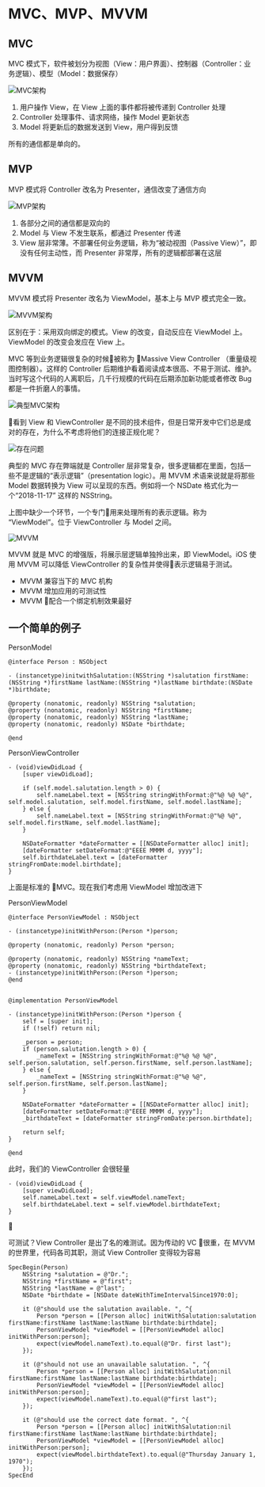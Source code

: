 # MVC、MVP、MVVM

## MVC

MVC 模式下，软件被划分为视图（View：用户界面）、控制器（Controller：业务逻辑）、模型（Model：数据保存）

![MVC架构](https://raw.githubusercontent.com/FantasticLBP/knowledge-kit/master/assets/2018-11-16-MVC.png)

1. 用户操作 View，在 View 上面的事件都将被传递到 Controller 处理
2. Controller 处理事件、请求网络，操作 Model 更新状态
3. Model 将更新后的数据发送到 View，用户得到反馈

所有的通信都是单向的。


## MVP

MVP 模式将 Controller 改名为 Presenter，通信改变了通信方向

![MVP架构](https://raw.githubusercontent.com/FantasticLBP/knowledge-kit/master/assets/2018-11-16-MVP.png)

1. 各部分之间的通信都是双向的
2. Model 与 View 不发生联系，都通过 Presenter 传递
3. View 层非常薄。不部署任何业务逻辑，称为“被动视图（Passive View）”，即没有任何主动性，而 Presenter 非常厚，所有的逻辑都部署在这层

## MVVM

MVVM 模式将 Presenter 改名为 ViewModel，基本上与 MVP 模式完全一致。

![MVVM架构](https://raw.githubusercontent.com/FantasticLBP/knowledge-kit/master/assets/2018-11-16-MVVM.png)

区别在于：采用双向绑定的模式。View 的改变，自动反应在 ViewModel 上。 ViewModel 的改变会发应在 View 上。


MVC 等到业务逻辑很复杂的时候被称为 Massive View Controller （重量级视图控制器）。这样的 Controller 后期维护看着阅读成本很高、不易于测试、维护。当时写这个代码的人离职后，几千行规模的代码在后期添加新功能或者修改 Bug 都是一件折磨人的事情。

![典型MVC架构](https://raw.githubusercontent.com/FantasticLBP/knowledge-kit/master/assets/2018-11-16-iOSMVC.png)

看到 View 和 ViewController 是不同的技术组件，但是日常开发中它们总是成对的存在，为什么不考虑将他们的连接正规化呢？

![存在问题](https://raw.githubusercontent.com/FantasticLBP/knowledge-kit/master/assets/2018-11-16-VController-Model.png)

典型的 MVC 存在弊端就是 Controller 层非常复杂，很多逻辑都在里面，包括一些不是逻辑的“表示逻辑”（presentation logic）。用 MVVM 术语来说就是将那些 Model 数据转换为 View 可以呈现的东西。例如将一个 NSDate 格式化为一个“2018-11-17” 这样的 NSString。


上图中缺少一个环节，一个专门用来处理所有的表示逻辑。称为 “ViewModel”。位于 ViewController 与 Model 之间。

![MVVM](https://raw.githubusercontent.com/FantasticLBP/knowledge-kit/master/assets/2018-11-16-iOSmvvm.png)

MVVM 就是 MVC 的增强版，将展示层逻辑单独拎出来，即 ViewModel。iOS 使用 MVVM 可以降低 ViewController 的复杂性并使得表示逻辑易于测试。


- MVVM 兼容当下的 MVC 机构
- MVVM 增加应用的可测试性
- MVVM 配合一个绑定机制效果最好

## 一个简单的例子
PersonModel
```
@interface Person : NSObject

- (instancetype)initwithSalutation:(NSString *)salutation firstName:(NSString *)firstName lastName:(NSString *)lastName birthdate:(NSDate *)birthdate;

@property (nonatomic, readonly) NSString *salutation;
@property (nonatomic, readonly) NSString *firstName;
@property (nonatomic, readonly) NSString *lastName;
@property (nonatomic, readonly) NSDate *birthdate;

@end
```
PersonViewController
```
- (void)viewDidLoad {
    [super viewDidLoad];

    if (self.model.salutation.length > 0) {
        self.nameLabel.text = [NSString stringWithFormat:@"%@ %@ %@", self.model.salutation, self.model.firstName, self.model.lastName];
    } else {
        self.nameLabel.text = [NSString stringWithFormat:@"%@ %@", self.model.firstName, self.model.lastName];
    }

    NSDateFormatter *dateFormatter = [[NSDateFormatter alloc] init];
    [dateFormatter setDateFormat:@"EEEE MMMM d, yyyy"];
    self.birthdateLabel.text = [dateFormatter stringFromDate:model.birthdate];
}
```
上面是标准的 MVC。现在我们考虑用 ViewModel 增加改进下

PersonViewModel
```
@interface PersonViewModel : NSObject

- (instancetype)initWithPerson:(Person *)person;

@property (nonatomic, readonly) Person *person;

@property (nonatomic, readonly) NSString *nameText;
@property (nonatomic, readonly) NSString *birthdateText;
- (instancetype)initWithPerson:(Person *)person;
@end


@implementation PersonViewModel

- (instancetype)initWithPerson:(Person *)person {
    self = [super init];
    if (!self) return nil;

    _person = person;
    if (person.salutation.length > 0) {
        _nameText = [NSString stringWithFormat:@"%@ %@ %@", self.person.salutation, self.person.firstName, self.person.lastName];
    } else {
        _nameText = [NSString stringWithFormat:@"%@ %@", self.person.firstName, self.person.lastName];
    }

    NSDateFormatter *dateFormatter = [[NSDateFormatter alloc] init];
    [dateFormatter setDateFormat:@"EEEE MMMM d, yyyy"];
    _birthdateText = [dateFormatter stringFromDate:person.birthdate];

    return self;
}

@end
```

此时，我们的 ViewController 会很轻量
```
- (void)viewDidLoad {
    [super viewDidLoad];
    self.nameLabel.text = self.viewModel.nameText;
    self.birthdateLabel.text = self.viewModel.birthdateText;
}
```


可测试？View Controller 是出了名的难测试。因为传动的 VC 很重，在 MVVM 的世界里，代码各司其职，测试 View Controller 变得较为容易
```
SpecBegin(Person)
    NSString *salutation = @"Dr.";
    NSString *firstName = @"first";
    NSString *lastName = @"last";
    NSDate *birthdate = [NSDate dateWithTimeIntervalSince1970:0];

    it (@"should use the salutation available. ", ^{
        Person *person = [[Person alloc] initWithSalutation:salutation firstName:firstName lastName:lastName birthdate:birthdate];
        PersonViewModel *viewModel = [[PersonViewModel alloc] initWithPerson:person];
        expect(viewModel.nameText).to.equal(@"Dr. first last");
    });

    it (@"should not use an unavailable salutation. ", ^{
        Person *person = [[Person alloc] initWithSalutation:nil firstName:firstName lastName:lastName birthdate:birthdate];
        PersonViewModel *viewModel = [[PersonViewModel alloc] initWithPerson:person];
        expect(viewModel.nameText).to.equal(@"first last");
    });

    it (@"should use the correct date format. ", ^{
        Person *person = [[Person alloc] initWithSalutation:nil firstName:firstName lastName:lastName birthdate:birthdate];
        PersonViewModel *viewModel = [[PersonViewModel alloc] initWithPerson:person];
        expect(viewModel.birthdateText).to.equal(@"Thursday January 1, 1970");
    });
SpecEnd
```

